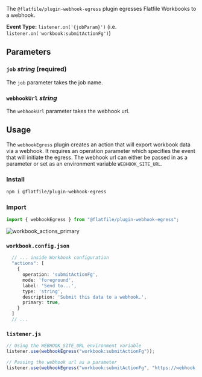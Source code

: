 <!-- START_INFOCARD -->

The `@flatfile/plugin-webhook-egress` plugin egresses Flatfile Workbooks to a webhook.

**Event Type:**
`listener.on('{jobParam}')` (i.e. `listener.on('workbook:submitActionFg')`)

<!-- END_INFOCARD -->


## Parameters

### `job` *string* (required)

The `job` parameter takes the job name.  


### `webhookUrl` *string*

The `webhookUrl` parameter takes the webhook url.  


## Usage

The `webhookEgress` plugin creates an action that will export workbook data via a webhook.
It requires an operation parameter which specifies the event that will initiate the egress. The
webhook url can either be passed in as a parameter or set as an environment variable `WEBHOOK_SITE_URL`.

### Install

```bash install
npm i @flatfile/plugin-webhook-egress
```

### Import

```ts import
import { webhookEgress } from "@flatfile/plugin-webhook-egress";
```


![workbook_actions_primary](https://github.com/FlatFilers/Guides/assets/19697744/c747495a-19e9-4333-88f3-e94239cfe47b)



### `workbook.config.json`

```ts workbook.config.json
  // ... inside Workbook configuration
  "actions": [
    {
      operation: 'submitActionFg',
      mode: 'foreground',
      label: 'Send to...',
      type: 'string',
      description: 'Submit this data to a webhook.',
      primary: true,
    }
  ]
  // ...
```

### `listener.js`

```ts listener.js
// Using the WEBHOOK_SITE_URL environment variable
listener.use(webhookEgress("workbook:submitActionFg"));

// Passing the webhook url as a parameter
listener.use(webhookEgress("workbook:submitActionFg", "https://webhook.site/...""));
```
